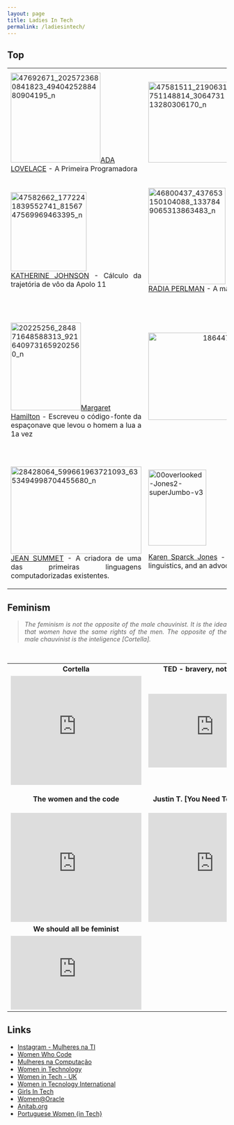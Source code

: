 ```yaml
---
layout: page
title: Ladies In Tech
permalink: /ladiesintech/
---
```


<div class="container">
<h2>Top</h2>
<table>
<tbody>
<tr>
<td style="text-align: justify;"><img class="alignnone  wp-image-436 aligncenter" src="https://bianoporto.files.wordpress.com/2018/12/47692671_2025723680841823_4940425288480904195_n.jpg" alt="47692671_2025723680841823_4940425288480904195_n" width="206" height="206" /><a href="https://www.instagram.com/p/BrvA63QhTbb/" >ADA LOVELACE</a> - A Primeira Programadora</td>
<td style="text-align: justify;"><img class="  wp-image-435 aligncenter" src="https://bianoporto.files.wordpress.com/2018/12/47581511_2190631751148814_306473113280306170_n.jpg" alt="47581511_2190631751148814_306473113280306170_n" width="186" height="185" /><a href="https://www.instagram.com/p/BrsODPzBJY9/" >GRACE HOPPER</a> - A Rainha da Computação (Vovó COBOL)</td>
<td style="text-align: justify;"><img class="  wp-image-437 aligncenter" src="https://bianoporto.files.wordpress.com/2018/12/47582583_1024828587692302_6390214723005325282_n.jpg" alt="47582583_1024828587692302_6390214723005325282_n" width="189" height="166" /><br/><a href="https://www.instagram.com/p/BrqM3YthgvL/">HEDY LAMARR</a> - A Mulher mais bonita do mundo - a inventora do salto de frequência</td>
</tr>
<tr>
<td>
<p style="text-align: justify;"><img class="  wp-image-439 aligncenter" src="https://bianoporto.files.wordpress.com/2018/12/47582662_1772241839552741_8156747569969463395_n.jpg" alt="47582662_1772241839552741_8156747569969463395_n" width="174" height="181" /><br/><a href="https://www.instagram.com/p/Brm3oXrBbTG/" >KATHERINE JOHNSON</a> - Cálculo da trajetória de vôo da Apolo 11</p>
</td>
<td><img class="  wp-image-440 aligncenter" src="https://bianoporto.files.wordpress.com/2018/12/46800437_437653150104088_1337849065313863483_n.jpg" alt="46800437_437653150104088_1337849065313863483_n" width="177" height="221" /><br/><a href="https://www.instagram.com/p/Brk-CkWhQtC/" >RADIA PERLMAN</a> - A mãe da Internet</td>
<td>
<p style="text-align: center;"><img class="  wp-image-438 aligncenter" src="https://bianoporto.files.wordpress.com/2018/12/47693478_572860536520210_7079131311030993156_n.jpg" alt="47693478_572860536520210_7079131311030993156_n" width="150" height="188" /><br/><a href="https://www.instagram.com/p/Brn9BhEBJkI/" >IRMÃ MARY KENNETH </a><a href="https://www.instagram.com/p/Brn9BhEBJkI/" >KELLER</a>- inclusão social através da tecnologia</p>
</td>
</tr>
<tr>
<td>
<p style="text-align: justify;"><img class="alignnone  wp-image-443 aligncenter" src="https://bianoporto.files.wordpress.com/2018/12/20225256_284871648588313_9216409731659202560_n.jpg" alt="20225256_284871648588313_9216409731659202560_n" width="161" height="201" /><a href="https://www.instagram.com/p/BWxz0w0HaXN/">Margaret Hamilton</a> - Escreveu o código-fonte da espaçonave que levou o homem a lua a 1a vez</p>
</td>
<td>
<p style="text-align: center;"><img class="alignnone size-full wp-image-444" src="https://bianoporto.files.wordpress.com/2018/12/18644736_159365377934779_3736958500589273088_n.jpg" alt="18644736_159365377934779_3736958500589273088_n" width="702" height="200" /><a href="https://www.instagram.com/p/BUZgmKsFS13/" >As garotas do ENIAC</a></p>
</td>
<td>
<p style="text-align: justify;"><img class="alignnone  wp-image-442" src="https://bianoporto.files.wordpress.com/2018/12/28430755_585800535117963_4485308555657740288_n.jpg" alt="28430755_585800535117963_4485308555657740288_n" width="199" height="199" /><br/><a href="https://www.instagram.com/p/Bfv4-FlHZ7I/" >Mariéme Jamme</a> - Movimento I Am the Code, que pretende ensinar um milhão de meninas na África e no mundo a programar até 2030</p>
</td>
</tr>
<tr>
<td>
<p style="text-align: justify;"><img class="alignnone size-full wp-image-441" src="https://bianoporto.files.wordpress.com/2018/12/28428064_599661963721093_6353494998704455680_n.jpg" alt="28428064_599661963721093_6353494998704455680_n" width="300" height="200" /><a href="https://www.instagram.com/p/Bf-yyPGAsqF/" >JEAN SUMMET</a> - A criadora de uma das primeiras linguagens computadorizadas existentes.</p>
</td>
<td><img class="wp-image-502 aligncenter" src="https://bianoporto.files.wordpress.com/2018/12/00overlooked-Jones2-superJumbo-v3.jpg" alt="00overlooked-Jones2-superJumbo-v3" width="133" height="174" />
<p style="text-align: justify;"><a href="https://www.nytimes.com/2019/01/02/obituaries/karen-sparck-jones-overlooked.html" >Karen Sparck Jones</a> - A pioneer of computer science for work combining statistics and linguistics, and an advocate for women in the field</p>
</td>
<td><img class="alignnone size-full wp-image-718" src="https://bianoporto.files.wordpress.com/2018/12/anita_borg.jpg" alt="anita_borg" width="200" height="200" /> <br/><a href="https://en.wikipedia.org/wiki/Anita_Borg" >Anita Borg</a> - <span id="Advocacy_for_technical_women" class="mw-headline">Advocacy for technical women</span></td>
</tr>
</tbody>
</table>



<h2></h2>
<h2>Feminism</h2>
<blockquote>
<p style="text-align: justify;"><em>The feminism is not the opposite of the male chauvinist. It is the idea that women have the same rights of the men. The opposite of the male chauvinist is the inteligence [Cortella].</em></p>
</blockquote>
<br/>
<table>
<tbody>
<tr>
<td style="text-align: center;"><strong>Cortella</strong></td>
<td style="text-align: center;"><strong>TED - bravery, not perfection</strong></td>
</tr>
<tr>
<td>
<iframe width="300" height="250" src="https://www.youtube.com/embed/wjRSSR7c7mg" frameborder="0" allow="accelerometer; autoplay; encrypted-media; gyroscope; picture-in-picture" allowfullscreen></iframe></td>
<td>
<div style="max-width:854px"><div style="position:relative;height:0;padding-bottom:56.25%"><iframe src="https://embed.ted.com/talks/reshma_saujani_teach_girls_bravery_not_perfection" width="300" height="315" style="position:absolute;left:0;top:0;width:100%;height:100%" frameborder="0" scrolling="no" allowfullscreen></iframe></div></div></td>
</tr>
<tr>
<td>
<p style="text-align: center;"><strong>The women and the code</strong></p>
</td>
<td>
<p class="title style-scope ytd-video-primary-info-renderer" style="text-align: center;"><strong>Justin T. [You Need To Be Feminist]</strong></p>
</td>
</tr>
<tr>
<td>
<iframe width="300" height="250" src="https://www.youtube.com/embed/HL6DzhEraxs" frameborder="0" allow="accelerometer; autoplay; encrypted-media; gyroscope; picture-in-picture" allowfullscreen></iframe></td>
<td>
<iframe width="300" height="250" src="https://www.youtube.com/embed/BHacFI8K6ck" frameborder="0" allow="accelerometer; autoplay; encrypted-media; gyroscope; picture-in-picture" allowfullscreen></iframe></td>
</tr>
<tr>
<td style="text-align: center;"><strong>We should all be feminist</strong></td>
<td></td>
</tr>
<tr>
<td>
<div style="max-width:854px"><div style="position:relative;height:0;padding-bottom:56.25%"><iframe src="https://embed.ted.com/talks/chimamanda_ngozi_adichie_we_should_all_be_feminists" width="300" height="315" style="position:absolute;left:0;top:0;width:100%;height:100%" frameborder="0" scrolling="no" allowfullscreen></iframe></div></div></td>
<td>
<div style="max-width: 320px;"></div></td>
</tr>
</tbody>
</table>
<h4 class="title style-scope ytd-video-primary-info-renderer" style="text-align: center;"></h4>
<h2>Links</h2>
<ul>
	<li><a href="https://www.instagram.com/mulheres.na.ti/"  >Instagram - Mulheres na TI</a></li>
	<li><a href="https://www.womenwhocode.com/"  >Women Who Code</a></li>
	<li><a href="https://mulheresnacomputacao.com/"  >Mulheres na Computação</a></li>
	<li><a href="https://www.womenintechnology.org/"  >Women in Technology</a></li>
	<li><a href="https://www.womenintech.co.uk/"  >Women in Tech - UK</a></li>
	<li><a href="https://www.witi.com/"  >Women in Tecnology International</a></li>
	<li><a href="http://girlsintech.org/"  >Girls In Tech</a></li>
	<li><a href="https://blogs.oracle.com/women/"  >Women@Oracle</a></li>
	<li><a href="https://anitab.org/"  >Anitab.org</a></li>
	<li><a href="http://www.portuguesewomenintech.com/"  rel="noopener">Portuguese Women {in Tech}</a></li>
</ul>


</div>


[jekyll-organization]: https://github.com/jekyll
